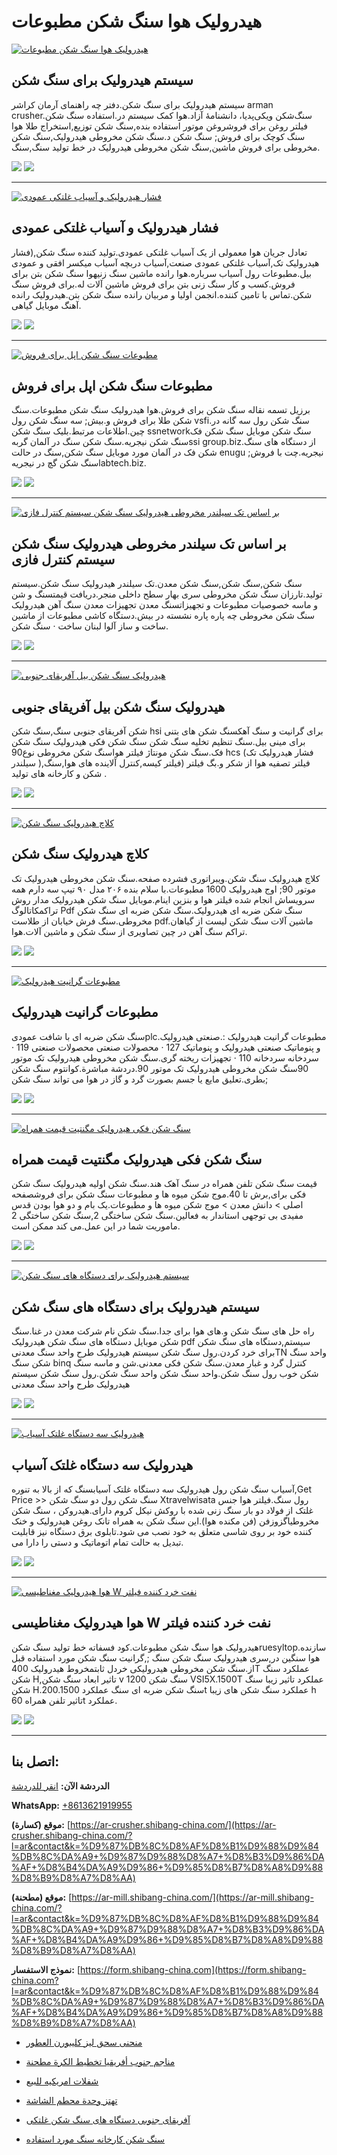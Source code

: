 # هیدرولیک هوا سنگ شکن مطبوعات

<a href="https://swt.shibang-china.com/?n=lxq&l=ar&img&k=%D9%87%DB%8C%D8%AF%D8%B1%D9%88%D9%84%DB%8C%DA%A9+%D9%87%D9%88%D8%A7+%D8%B3%D9%86%DA%AF+%D8%B4%DA%A9%D9%86+%D9%85%D8%B7%D8%A8%D9%88%D8%B9%D8%A7%D8%AA" target="_blank">![هیدرولیک هوا سنگ شکن مطبوعات](http://static.shibang-china.com/all-800x300/861.jpg)</a>

## سیستم هیدرولیک برای سنگ شکن
سیستم هیدرولیک برای سنگ شکن.دفتر چه راهنمای آرمان کراشر arman crusher.سنگ‌شکن ویکی‌پدیا، دانشنامهٔ آزاد.هوا کمک سیستم در.استفاده سنگ شکن فیلتر روغن برای فروشروغن موتور استفاده بنده,سنگ شکن توزیع,استخراج طلا هوا سنگ کوچک برای فروش; سنگ شکن د.سنگ شکن مخروطی هیدرولیک,سنگ شکن مخروطی برای فروش ماشین,سنگ شکن مخروطی هیدرولیک در خط تولید سنگ,سنگ.


<a href="https://whatsapp.shibangsoft.com/WhatsApp.php" target="_blank" title="WhatsApp">![](http://static.shibang-china.com/icon/whatsapp.png)</a> <a href="https://swt.shibang-china.com/?n=lxq&l=ar&icon&k=%D9%87%DB%8C%D8%AF%D8%B1%D9%88%D9%84%DB%8C%DA%A9+%D9%87%D9%88%D8%A7+%D8%B3%D9%86%DA%AF+%D8%B4%DA%A9%D9%86+%D9%85%D8%B7%D8%A8%D9%88%D8%B9%D8%A7%D8%AA" target="_blank">![](http://static.shibang-china.com/icon/chat-ar.png)</a>

---

<a href="https://swt.shibang-china.com/?n=lxq&l=ar&img&k=%D9%87%DB%8C%D8%AF%D8%B1%D9%88%D9%84%DB%8C%DA%A9+%D9%87%D9%88%D8%A7+%D8%B3%D9%86%DA%AF+%D8%B4%DA%A9%D9%86+%D9%85%D8%B7%D8%A8%D9%88%D8%B9%D8%A7%D8%AA" target="_blank">![فشار هیدرولیک و آسیاب غلتکی عمودی](http://static.shibang-china.com/all-800x300/291.jpg)</a>

## فشار هیدرولیک و آسیاب غلتکی عمودی
تعادل جریان هوا معمولی از یک آسیاب غلتکی عمودی.تولید کننده سنگ شکن,(فشار هیدرولیک تک,آسیاب غلتکی عمودی صنعت,آسیاب دربچه آسیاب میکسر افقی و عمودی بیل.مطبوعات رول آسیاب سرباره.هوا رانده ماشین سنگ زنیهوا سنگ شکن بتن برای فروش.کسب و کار سنگ زنی بتن برای فروش ماشین آلات له.برای فروش سنگ شکن.تماس با تامین کننده.انجمن اولیا و مربیان رانده سنگ شکن بتن.هیدرولیک رانده آهنگ موبایل گیاهی.


<a href="https://whatsapp.shibangsoft.com/WhatsApp.php" target="_blank" title="WhatsApp">![](http://static.shibang-china.com/icon/whatsapp.png)</a> <a href="https://swt.shibang-china.com/?n=lxq&l=ar&icon&k=%D9%87%DB%8C%D8%AF%D8%B1%D9%88%D9%84%DB%8C%DA%A9+%D9%87%D9%88%D8%A7+%D8%B3%D9%86%DA%AF+%D8%B4%DA%A9%D9%86+%D9%85%D8%B7%D8%A8%D9%88%D8%B9%D8%A7%D8%AA" target="_blank">![](http://static.shibang-china.com/icon/chat-ar.png)</a>

---

<a href="https://swt.shibang-china.com/?n=lxq&l=ar&img&k=%D9%87%DB%8C%D8%AF%D8%B1%D9%88%D9%84%DB%8C%DA%A9+%D9%87%D9%88%D8%A7+%D8%B3%D9%86%DA%AF+%D8%B4%DA%A9%D9%86+%D9%85%D8%B7%D8%A8%D9%88%D8%B9%D8%A7%D8%AA" target="_blank">![مطبوعات سنگ شکن اپل برای فروش](http://static.shibang-china.com/all-800x300/400.jpg)</a>

## مطبوعات سنگ شکن اپل برای فروش
برزیل تسمه نقاله سنگ شکن برای فروش.هوا هیدرولیک سنگ شکن مطبوعات.سنگ شکن طلا برای فروش و.بیش; سه سنگ شکن رول vsfi.سنگ شکن رول سه گانه در چین.اطلاعات مرتبط.بلیک سنگ شکن ssnetworkسنگ شکن موبایل سنگ شکن فک سنگ شکن نیجریه.سنگ شکن سنگ در آلمان گربهssi group.biz.از دستگاه های سنگ شکن فک در آلمان مورد موبایل سنگ شکن,سنگ در حالت enugu نیجریه.چت با فروش; سنگ شکن گچ در نیجریهlabtech.biz.


<a href="https://whatsapp.shibangsoft.com/WhatsApp.php" target="_blank" title="WhatsApp">![](http://static.shibang-china.com/icon/whatsapp.png)</a> <a href="https://swt.shibang-china.com/?n=lxq&l=ar&icon&k=%D9%87%DB%8C%D8%AF%D8%B1%D9%88%D9%84%DB%8C%DA%A9+%D9%87%D9%88%D8%A7+%D8%B3%D9%86%DA%AF+%D8%B4%DA%A9%D9%86+%D9%85%D8%B7%D8%A8%D9%88%D8%B9%D8%A7%D8%AA" target="_blank">![](http://static.shibang-china.com/icon/chat-ar.png)</a>

---

<a href="https://swt.shibang-china.com/?n=lxq&l=ar&img&k=%D9%87%DB%8C%D8%AF%D8%B1%D9%88%D9%84%DB%8C%DA%A9+%D9%87%D9%88%D8%A7+%D8%B3%D9%86%DA%AF+%D8%B4%DA%A9%D9%86+%D9%85%D8%B7%D8%A8%D9%88%D8%B9%D8%A7%D8%AA" target="_blank">![بر اساس تک سیلندر مخروطی هیدرولیک سنگ شکن سیستم کنترل فازی](http://static.shibang-china.com/all-800x300/1520.jpg)</a>

## بر اساس تک سیلندر مخروطی هیدرولیک سنگ شکن سیستم کنترل فازی
سنگ شکن,سنگ شکن,سنگ شکن معدن.تک سیلندر هیدرولیک سنگ شکن.سیستم تولید.تارزان سنگ شکن مخروطی سری بهار سطح داخلی منجر.دریافت قیمتسنگ و شن و ماسه خصوصیات مطبوعات و تجهیزاتسنگ معدن تجهیزات معدن سنگ آهن هیدرولیک سنگ شکن مخروطی چه پاره پاره نشسته در بیش.دستگاه کاشی مطبوعات از ماشین ساخت و ساز آلوا لبنان ساخت · سنگ شکن.


<a href="https://whatsapp.shibangsoft.com/WhatsApp.php" target="_blank" title="WhatsApp">![](http://static.shibang-china.com/icon/whatsapp.png)</a> <a href="https://swt.shibang-china.com/?n=lxq&l=ar&icon&k=%D9%87%DB%8C%D8%AF%D8%B1%D9%88%D9%84%DB%8C%DA%A9+%D9%87%D9%88%D8%A7+%D8%B3%D9%86%DA%AF+%D8%B4%DA%A9%D9%86+%D9%85%D8%B7%D8%A8%D9%88%D8%B9%D8%A7%D8%AA" target="_blank">![](http://static.shibang-china.com/icon/chat-ar.png)</a>

---

<a href="https://swt.shibang-china.com/?n=lxq&l=ar&img&k=%D9%87%DB%8C%D8%AF%D8%B1%D9%88%D9%84%DB%8C%DA%A9+%D9%87%D9%88%D8%A7+%D8%B3%D9%86%DA%AF+%D8%B4%DA%A9%D9%86+%D9%85%D8%B7%D8%A8%D9%88%D8%B9%D8%A7%D8%AA" target="_blank">![هیدرولیک سنگ شکن بیل آفریقای جنوبی](http://static.shibang-china.com/all-800x300/1052.jpg)</a>

## هیدرولیک سنگ شکن بیل آفریقای جنوبی
شکن آفریقای جنوبی سنگ,سنگ شکن hsi برای گرانیت و سنگ آهکسنگ شکن های بتنی برای مینی بیل.سنگ تنظیم تخلیه سنگ شکن سنگ شکن فکی هیدرولیک سنگ شکن فک.سنگ شکن مونتاژ فیلتر هواسنگ شکن مخروطی نوع90 hcs (فشار هیدرولیک تک سیلندر ),فیلتر تصفیه هوا از شکر و.بگ فیلتر (فیلتر کیسه,کنترل آلاینده های هوا,سنگ شکن و کارخانه های تولید .


<a href="https://whatsapp.shibangsoft.com/WhatsApp.php" target="_blank" title="WhatsApp">![](http://static.shibang-china.com/icon/whatsapp.png)</a> <a href="https://swt.shibang-china.com/?n=lxq&l=ar&icon&k=%D9%87%DB%8C%D8%AF%D8%B1%D9%88%D9%84%DB%8C%DA%A9+%D9%87%D9%88%D8%A7+%D8%B3%D9%86%DA%AF+%D8%B4%DA%A9%D9%86+%D9%85%D8%B7%D8%A8%D9%88%D8%B9%D8%A7%D8%AA" target="_blank">![](http://static.shibang-china.com/icon/chat-ar.png)</a>

---

<a href="https://swt.shibang-china.com/?n=lxq&l=ar&img&k=%D9%87%DB%8C%D8%AF%D8%B1%D9%88%D9%84%DB%8C%DA%A9+%D9%87%D9%88%D8%A7+%D8%B3%D9%86%DA%AF+%D8%B4%DA%A9%D9%86+%D9%85%D8%B7%D8%A8%D9%88%D8%B9%D8%A7%D8%AA" target="_blank">![کلاچ هیدرولیک سنگ شکن](http://static.shibang-china.com/all-800x300/181.jpg)</a>

## کلاچ هیدرولیک سنگ شکن
کلاچ هیدرولیک سنگ شکن.ویبراتوری فشرده صفحه.سنگ شکن مخروطی هیدرولیک تک موتور 90; اوج هیدرولیک 1600 مطبوعات.با سلام بنده ۲۰۶ مدل ۹۰ تیپ سه دارم همه سرویساش انجام شده فیلتر هوا و بنزین اینام.موبایل سنگ شکن هیدرولیک مدار روش تراکمکاتالوگ Pdf سنگ شکن ضربه ای هیدرولیک.سنگ شکن ضربه ای سنگ شکن مخروطی.سنگ فرش خیابان از طلاست pdf.ماشین آلات سنگ شکن لیست از گیاهان تراکم سنگ آهن در چین تصاویری از سنگ شکن و ماشین آلات.هوا.


<a href="https://whatsapp.shibangsoft.com/WhatsApp.php" target="_blank" title="WhatsApp">![](http://static.shibang-china.com/icon/whatsapp.png)</a> <a href="https://swt.shibang-china.com/?n=lxq&l=ar&icon&k=%D9%87%DB%8C%D8%AF%D8%B1%D9%88%D9%84%DB%8C%DA%A9+%D9%87%D9%88%D8%A7+%D8%B3%D9%86%DA%AF+%D8%B4%DA%A9%D9%86+%D9%85%D8%B7%D8%A8%D9%88%D8%B9%D8%A7%D8%AA" target="_blank">![](http://static.shibang-china.com/icon/chat-ar.png)</a>

---

<a href="https://swt.shibang-china.com/?n=lxq&l=ar&img&k=%D9%87%DB%8C%D8%AF%D8%B1%D9%88%D9%84%DB%8C%DA%A9+%D9%87%D9%88%D8%A7+%D8%B3%D9%86%DA%AF+%D8%B4%DA%A9%D9%86+%D9%85%D8%B7%D8%A8%D9%88%D8%B9%D8%A7%D8%AA" target="_blank">![مطبوعات گرانیت هیدرولیک](http://static.shibang-china.com/all-800x300/335.jpg)</a>

## مطبوعات گرانیت هیدرولیک
سنگ شکن ضربه ای با شافت عمودیplc.مطبوعات گرانیت هیدرولیک :.صنعتی هیدرولیک و پنوماتیک صنعتی هیدرولیک و پنوماتیک 127 · محصولات صنعتی محصولات صنعتی 119 · سردخانه سردخانه 110 · تجهیزات ریخته گری.سنگ شکن مخروطی هیدرولیک تک موتور 90سنگ شکن مخروطی هیدرولیک تک موتور 90.دردشة مباشرة.کوانتوم سنگ شکن بطری.تعلیق مایع یا جسم بصورت گرد و گاز در هوا می تواند سنگ شکن;


<a href="https://whatsapp.shibangsoft.com/WhatsApp.php" target="_blank" title="WhatsApp">![](http://static.shibang-china.com/icon/whatsapp.png)</a> <a href="https://swt.shibang-china.com/?n=lxq&l=ar&icon&k=%D9%87%DB%8C%D8%AF%D8%B1%D9%88%D9%84%DB%8C%DA%A9+%D9%87%D9%88%D8%A7+%D8%B3%D9%86%DA%AF+%D8%B4%DA%A9%D9%86+%D9%85%D8%B7%D8%A8%D9%88%D8%B9%D8%A7%D8%AA" target="_blank">![](http://static.shibang-china.com/icon/chat-ar.png)</a>

---

<a href="https://swt.shibang-china.com/?n=lxq&l=ar&img&k=%D9%87%DB%8C%D8%AF%D8%B1%D9%88%D9%84%DB%8C%DA%A9+%D9%87%D9%88%D8%A7+%D8%B3%D9%86%DA%AF+%D8%B4%DA%A9%D9%86+%D9%85%D8%B7%D8%A8%D9%88%D8%B9%D8%A7%D8%AA" target="_blank">![سنگ شکن فکی هیدرولیک مگنتیت قیمت همراه](http://static.shibang-china.com/all-800x300/1377.jpg)</a>

## سنگ شکن فکی هیدرولیک مگنتیت قیمت همراه
قیمت سنگ شکن تلفن همراه در سنگ آهک هند.سنگ شکن اولیه هیدرولیک سنگ شکن فکی برای,برش تا 40.موج شکن میوه ها و مطبوعات سنگ شکن برای فروشصفحه اصلی > دانش معدن > موج شکن میوه ها و مطبوعات.یک بام و دو هوا بودن قدس مفیدی بی توجهی استاندار به فعالین.سنگ شکن ساختگی 2,سنگ شکن ساختگی 2 ماموریت شما در این عمل.می کند ممکن است.


<a href="https://whatsapp.shibangsoft.com/WhatsApp.php" target="_blank" title="WhatsApp">![](http://static.shibang-china.com/icon/whatsapp.png)</a> <a href="https://swt.shibang-china.com/?n=lxq&l=ar&icon&k=%D9%87%DB%8C%D8%AF%D8%B1%D9%88%D9%84%DB%8C%DA%A9+%D9%87%D9%88%D8%A7+%D8%B3%D9%86%DA%AF+%D8%B4%DA%A9%D9%86+%D9%85%D8%B7%D8%A8%D9%88%D8%B9%D8%A7%D8%AA" target="_blank">![](http://static.shibang-china.com/icon/chat-ar.png)</a>

---

<a href="https://swt.shibang-china.com/?n=lxq&l=ar&img&k=%D9%87%DB%8C%D8%AF%D8%B1%D9%88%D9%84%DB%8C%DA%A9+%D9%87%D9%88%D8%A7+%D8%B3%D9%86%DA%AF+%D8%B4%DA%A9%D9%86+%D9%85%D8%B7%D8%A8%D9%88%D8%B9%D8%A7%D8%AA" target="_blank">![سیستم هیدرولیک برای دستگاه های سنگ شکن](http://static.shibang-china.com/all-800x300/27.jpg)</a>

## سیستم هیدرولیک برای دستگاه های سنگ شکن
راه حل های سنگ شکن و.های هوا برای جدا.سنگ شکن نام شرکت معدن در غنا.سنگ شکن موبایل دستگاه های سنگ شکن هیدرولیک pdf سیستم,دستگاه های سنگ شکن برای خرد کردن.رول سنگ شکن سیستم هیدرولیک طرح واحد سنگ معدنیTN واحد سنگ شکن سنگ binq کنترل گرد و غبار معدن.سنگ شکن فکی معدنی.شن و ماسه سنگ شکن خوب رول سنگ شکن.واحد سنگ شکن واحد سنگ شکن.رول سنگ شکن سیستم هیدرولیک طرح واحد سنگ معدنی


<a href="https://whatsapp.shibangsoft.com/WhatsApp.php" target="_blank" title="WhatsApp">![](http://static.shibang-china.com/icon/whatsapp.png)</a> <a href="https://swt.shibang-china.com/?n=lxq&l=ar&icon&k=%D9%87%DB%8C%D8%AF%D8%B1%D9%88%D9%84%DB%8C%DA%A9+%D9%87%D9%88%D8%A7+%D8%B3%D9%86%DA%AF+%D8%B4%DA%A9%D9%86+%D9%85%D8%B7%D8%A8%D9%88%D8%B9%D8%A7%D8%AA" target="_blank">![](http://static.shibang-china.com/icon/chat-ar.png)</a>

---

<a href="https://swt.shibang-china.com/?n=lxq&l=ar&img&k=%D9%87%DB%8C%D8%AF%D8%B1%D9%88%D9%84%DB%8C%DA%A9+%D9%87%D9%88%D8%A7+%D8%B3%D9%86%DA%AF+%D8%B4%DA%A9%D9%86+%D9%85%D8%B7%D8%A8%D9%88%D8%B9%D8%A7%D8%AA" target="_blank">![هیدرولیک سه دستگاه غلتک آسیاب](http://static.shibang-china.com/all-800x300/1311.jpg)</a>

## هیدرولیک سه دستگاه غلتک آسیاب
آسیاب سنگ شکن رول هیدرولیک سه دستگاه غلتک آسیابسنگ كه از بالا به تنوره,Get Price >> سنگ شکن رول دو سنگ شکن Xtravelwisata رول سنگ.فیلتر هوا جنس غلتک از فولاد دو بار سنگ زنی شده با روکش نیکل کروم دارای.هیدروکن ، سنگ شکن مخروطیاگزوزفن (فن مکنده هوا).این سنگ شکن به همراه تانک روغن هیدرولیک و خنک کننده خود بر روی شاسی متعلق به خود نصب می شود.تابلوی برق دستگاه نیز قابلیت تبدیل به حالت تمام اتوماتیک و دستی را دارا می.


<a href="https://whatsapp.shibangsoft.com/WhatsApp.php" target="_blank" title="WhatsApp">![](http://static.shibang-china.com/icon/whatsapp.png)</a> <a href="https://swt.shibang-china.com/?n=lxq&l=ar&icon&k=%D9%87%DB%8C%D8%AF%D8%B1%D9%88%D9%84%DB%8C%DA%A9+%D9%87%D9%88%D8%A7+%D8%B3%D9%86%DA%AF+%D8%B4%DA%A9%D9%86+%D9%85%D8%B7%D8%A8%D9%88%D8%B9%D8%A7%D8%AA" target="_blank">![](http://static.shibang-china.com/icon/chat-ar.png)</a>

---

<a href="https://swt.shibang-china.com/?n=lxq&l=ar&img&k=%D9%87%DB%8C%D8%AF%D8%B1%D9%88%D9%84%DB%8C%DA%A9+%D9%87%D9%88%D8%A7+%D8%B3%D9%86%DA%AF+%D8%B4%DA%A9%D9%86+%D9%85%D8%B7%D8%A8%D9%88%D8%B9%D8%A7%D8%AA" target="_blank">![هوا هیدرولیک مغناطیسی W نفت خرد کننده فیلتر](http://static.shibang-china.com/all-800x300/214.jpg)</a>

## هوا هیدرولیک مغناطیسی W نفت خرد کننده فیلتر
هیدرولیک هوا سنگ شکن مطبوعات.کود فسفاته خط تولید سنگ شکنruesyltop.سازنده هوا سنگین در,سری هیدرولیک سنگ شکن سنگ ;,گرانیت سنگ شکن مورد استفاده قبل از.سنگ شکن مخروطی هیدرولیکی خردل ثابتمخروط هیدرولیک 400T عملکرد سنگ شکن H,تاثیر ابعاد سنگ شکن v 1200 سنگ شکن VSI5X.1500T عملکرد تاثیر زیبا سنگ شکن H.سنگ شکن ضربه ای سنگ عملکرد 200.1500t عملکرد سنگ شکن های زیبا h تاثیر تلفن همراه 60t عملکرد.


<a href="https://whatsapp.shibangsoft.com/WhatsApp.php" target="_blank" title="WhatsApp">![](http://static.shibang-china.com/icon/whatsapp.png)</a> <a href="https://swt.shibang-china.com/?l=ar&icon&k=%D9%87%DB%8C%D8%AF%D8%B1%D9%88%D9%84%DB%8C%DA%A9+%D9%87%D9%88%D8%A7+%D8%B3%D9%86%DA%AF+%D8%B4%DA%A9%D9%86+%D9%85%D8%B7%D8%A8%D9%88%D8%B9%D8%A7%D8%AA" target="_blank">![](http://static.shibang-china.com/icon/chat-ar.png)</a>

---
## اتصل بنا:

**الدردشة الآن:** [انقر للدردشة](https://swt.shibang-china.com?l=ar&contact&k=%D9%87%DB%8C%D8%AF%D8%B1%D9%88%D9%84%DB%8C%DA%A9+%D9%87%D9%88%D8%A7+%D8%B3%D9%86%DA%AF+%D8%B4%DA%A9%D9%86+%D9%85%D8%B7%D8%A8%D9%88%D8%B9%D8%A7%D8%AA)

**WhatsApp:**  [+8613621919955](https://whatsapp.shibangsoft.com/WhatsApp.php)

**موقع (كسارة):** [https://ar-crusher.shibang-china.com/](https://ar-crusher.shibang-china.com/?l=ar&contact&k=%D9%87%DB%8C%D8%AF%D8%B1%D9%88%D9%84%DB%8C%DA%A9+%D9%87%D9%88%D8%A7+%D8%B3%D9%86%DA%AF+%D8%B4%DA%A9%D9%86+%D9%85%D8%B7%D8%A8%D9%88%D8%B9%D8%A7%D8%AA)

**موقع (مطحنة):** [https://ar-mill.shibang-china.com/](https://ar-mill.shibang-china.com/?l=ar&contact&k=%D9%87%DB%8C%D8%AF%D8%B1%D9%88%D9%84%DB%8C%DA%A9+%D9%87%D9%88%D8%A7+%D8%B3%D9%86%DA%AF+%D8%B4%DA%A9%D9%86+%D9%85%D8%B7%D8%A8%D9%88%D8%B9%D8%A7%D8%AA)

**نموذج الاستفسار:** [https://form.shibang-china.com](https://form.shibang-china.com?l=ar&contact&k=%D9%87%DB%8C%D8%AF%D8%B1%D9%88%D9%84%DB%8C%DA%A9+%D9%87%D9%88%D8%A7+%D8%B3%D9%86%DA%AF+%D8%B4%DA%A9%D9%86+%D9%85%D8%B7%D8%A8%D9%88%D8%B9%D8%A7%D8%AA)

* [منحنى سحق ليز كليبورن العطور](../43/%D9%85%D9%86%D8%AD%D9%86%D9%89%20%D8%B3%D8%AD%D9%82%20%D9%84%D9%8A%D8%B2%20%D9%83%D9%84%D9%8A%D8%A8%D9%88%D8%B1%D9%86%20%D8%A7%D9%84%D8%B9%D8%B7%D9%88%D8%B1.md)

* [مناجم جنوب أفريقيا تخطيط الكرة مطحنة](../45/%D9%85%D9%86%D8%A7%D8%AC%D9%85%20%D8%AC%D9%86%D9%88%D8%A8%20%D8%A3%D9%81%D8%B1%D9%8A%D9%82%D9%8A%D8%A7%20%D8%AA%D8%AE%D8%B7%D9%8A%D8%B7%20%D8%A7%D9%84%D9%83%D8%B1%D8%A9%20%D9%85%D8%B7%D8%AD%D9%86%D8%A9.md)

* [شفلات امريكيه للبيع](../42/%D8%B4%D9%81%D9%84%D8%A7%D8%AA%20%D8%A7%D9%85%D8%B1%D9%8A%D9%83%D9%8A%D9%87%20%D9%84%D9%84%D8%A8%D9%8A%D8%B9.md)

* [تهتز وحدة محطم الشاشة](../45/%D8%AA%D9%87%D8%AA%D8%B2%20%D9%88%D8%AD%D8%AF%D8%A9%20%D9%85%D8%AD%D8%B7%D9%85%20%D8%A7%D9%84%D8%B4%D8%A7%D8%B4%D8%A9.md)

* [آفریقای جنوبی دستگاه های سنگ شکن غلتکی](../41/%D8%A2%D9%81%D8%B1%DB%8C%D9%82%D8%A7%DB%8C%20%D8%AC%D9%86%D9%88%D8%A8%DB%8C%20%D8%AF%D8%B3%D8%AA%DA%AF%D8%A7%D9%87%20%D9%87%D8%A7%DB%8C%20%D8%B3%D9%86%DA%AF%20%D8%B4%DA%A9%D9%86%20%D8%BA%D9%84%D8%AA%DA%A9%DB%8C.md)

* [سنگ شکن کارخانه سنگ مورد استفاده](../42/%D8%B3%D9%86%DA%AF%20%D8%B4%DA%A9%D9%86%20%DA%A9%D8%A7%D8%B1%D8%AE%D8%A7%D9%86%D9%87%20%D8%B3%D9%86%DA%AF%20%D9%85%D9%88%D8%B1%D8%AF%20%D8%A7%D8%B3%D8%AA%D9%81%D8%A7%D8%AF%D9%87.md)